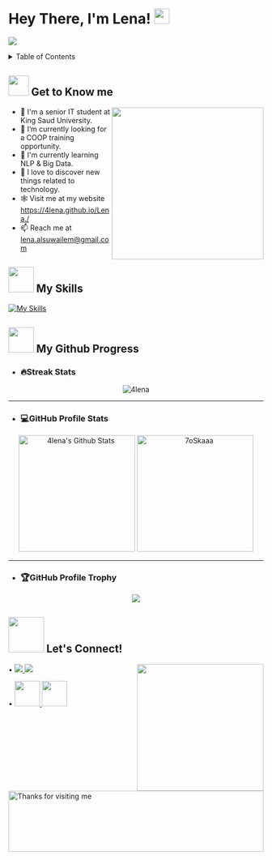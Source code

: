 <!-- INTRO -->
<h1> Hey There, I'm Lena! <img src = "https://raw.githubusercontent.com/MartinHeinz/MartinHeinz/master/wave.gif" width = 30px> </h1>
<p align='center'>
</p>

<p>
<a href="https://github.com/DenverCoder1/readme-typing-svg"><img src="https://readme-typing-svg.herokuapp.com?&font=IBM+Plex+Sans&color=abcdef&size=20&lines=Welcome+to+my+GitHub+Profile!;I'm+an+IT+Student;I'm+Into...;<Data+Science/>;<Machine+Learning/>;<Web+Development/>;<UX|UI/>" /></a>
</p>

<!-- TABLE OF CONTENTS -->
<details>
  <summary>Table of Contents</summary>
  <ol>
    <li>
      <a href="#-get-to-know-me">Get to Know me</a>
    </li>
    <li>
      <a href="#-my-skills">My Skills</a>
    </li>
    <li>
      <a href="#-my-github-progress">My Github Progres</a>
	<ul>
	    <li>
	       <a href="#streak-stats">Streak Stats</a>
	    </li>
	    <li>
	       <a href="#github-profile-stats">GitHub Profile Stats</a>
	    </li>
	    <li>
	       <a href="#github-profile-trophy">GitHub Profile Trophy</a>
	    </li>
	</ul>	
    </li>
    <li>
      <a href="#-lets-connect">Let's Connect!</a>
    </li>
  </ol>
</details>

<!-- get to know me -->
## <picture><img src = "https://github.com/4lena/img/blob/main/imgs/about.gif" width = 40px></picture> **Get to Know me**

<picture> <img align="right" src="https://github.com/4lena/img/blob/main/imgs/about2.gif" width = 300px></picture>
- 🏫 I'm a senior IT student at King Saud University.
- 👀 I’m currently looking for a COOP training opportunity.
- 📝 I'm currently learning NLP & Big Data.
- 👯 I love to discover new things related to technology.
- 🕸 Visit me at my website https://4lena.github.io/Lena./
- 📫 Reach me at lena.alsuwailem@gmail.com

<!-- skills -->
## <picture><img src = "https://github.com/4lena/img/blob/main/imgs/skills.gif" width = 50px></picture> **My Skills**
[![My Skills](https://skillicons.dev/icons?i=html,css,bootstrap,js,jquery,php,mysql,mongodb,python,r,java,docker,azure,vscode,github,git,figma,idea&perline=9)](https://skillicons.dev)

<!-- my github progress -->
## <picture><img src = "https://github.com/4lena/img/blob/main/imgs/progress.gif" width = 50px></picture> **My Github Progress**

- <h3>🔥Streak Stats</h3>
<p align="center"><img src="https://github-readme-streak-stats.herokuapp.com/?user=4lena&theme=tokyonight_duo" alt="4lena" /></p>

----

- <h3>💻GitHub Profile Stats</h3>
<p align="center">
  <a href="https://github.com/anuraghazra/github-readme-stats">
	 <img alt="4lena's Github Stats" src="https://github-readme-stats.vercel.app/api?username=4lena&show_icons=true&count_private=true&locale=en&theme=tokyonight&layout=compact" height="230px"/></a>
	<img src="https://github-readme-stats.vercel.app/api/top-langs?username=4lena&langs_count=5&show_icons=true&locale=en&theme=tokyonight" alt="7oSkaaa" height="230px"/>
</p>

----

- <h3>🏆GitHub Profile Trophy</h3>
<p align="center">
<img src="https://github-profile-trophy.vercel.app/?username=4lena&theme=nord&no-frame=true&margin-w=10&column=7" />
</p>

<!-- let's connect! -->
## <picture><img src = "https://github.com/4lena/img/blob/main/imgs/contact.gif" width = 70px></picture> **Let's Connect!**

<picture> <img align="right" src="https://github.com/4lena/img/blob/main/imgs/contact2.gif" width = 250px></picture>
<p>•
<a href="https://www.linkedin.com/in/lenaalsuwailem/" target="_blank">
  <img src="https://skillicons.dev/icons?i=linkedin" />
</a>
<a href="https://twitter.com/LENAFH" target="_blank">
   <img src="https://skillicons.dev/icons?i=twitter" />
</a>
</p>

<p>•
<a href="mailto:lena.alsuwaile@example.com" target="_blank">
  <img src="https://github.com/4lena/img/blob/main/imgs/gmail.png"  width = 50px />
</a>
<a href="https://4lena.github.io/Lena./" target="_blank">
  <img src="https://github.com/4lena/img/blob/main/imgs/web.png" width = 50px />
</a>
</p>

<br><br><br><br>
##
<img height="120" alt="Thanks for visiting me" width="100%" src="https://raw.githubusercontent.com/BrunnerLivio/brunnerlivio/master/images/marquee.svg" />

